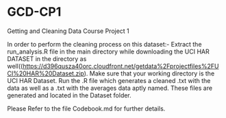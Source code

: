 # GCD-CP1
Getting and Cleaning Data Course Project 1

In order to perform the cleaning process on this dataset:-
Extract the run_analysis.R file in the main directory while downloading the UCI HAR DATASET in the directory as well((https://d396qusza40orc.cloudfront.net/getdata%2Fprojectfiles%2FUCI%20HAR%20Dataset.zip). Make sure that your working directory is the UCI HAR Dataset.
Run the .R file which generates a cleaned .txt with the data as well as a .txt with the averages data aptly named. These files are generated and located in the Dataset folder.

Please Refer to the file Codebook.md for further details.

